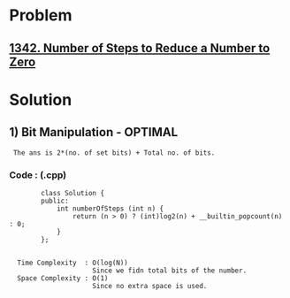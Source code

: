 # Problem

## [1342. Number of Steps to Reduce a Number to Zero](https://leetcode.com/problems/number-of-steps-to-reduce-a-number-to-zero/)


# Solution 

## 1) Bit Manipulation - OPTIMAL

     The ans is 2*(no. of set bits) + Total no. of bits.
      
      
   ### Code : (.cpp)
    
            class Solution {
            public:
                int numberOfSteps (int n) {
                    return (n > 0) ? (int)log2(n) + __builtin_popcount(n) : 0;
                }
            };
            
 
      Time Complexity  : O(log(N)) 
                         Since we fidn total bits of the number.
      Space Complexity : O(1)
                         Since no extra space is used.
